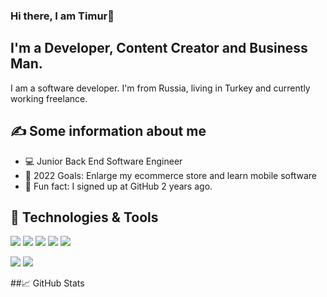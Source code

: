 ### Hi there, I am Timur👋


## I'm  a Developer, Content Creator and Business Man.
I am a software developer. I'm from Russia, living in Turkey and currently working freelance.


## ✍ Some information about me

* 💻 Junior Back End Software Engineer 
* 🥅 2022 Goals: Enlarge my ecommerce store and learn mobile software 
* 🎉 Fun fact: I signed up at GitHub 2 years ago.

## 🔧 Technologies & Tools
![](https://img.shields.io/badge/OS-Windows-informational?style=flat&logo=windows&logoColor=white&color=2bbc8a)
![](https://img.shields.io/badge/Editor-Visual_Studio-informational?style=flat&logo=v-idea&logoColor=white&color=2bbc8a)
![](https://img.shields.io/badge/Code-C_Sharp-informational?style=flat&logo=csharp&logoColor=white&color=2bbc8a)
![](https://img.shields.io/badge/Code-PHP-informational?style=flat&logo=php&logoColor=white&color=2)
![](https://img.shields.io/badge/Code-JavaScript-informational?style=flat&logo=javascript&logoColor=white&color=2bbc8a)


![](https://img.shields.io/badge/Code-CSS-informational?style=flat&logo=css3&logoColor=white&color=2bbc8a)
![](https://img.shields.io/badge/Code-HTML-informational?style=flat&logo=html5&logoColor=white&color=2bbc8a)

<!-- Rusça Türkçe İngilizce-->

##📈 GitHub Stats
